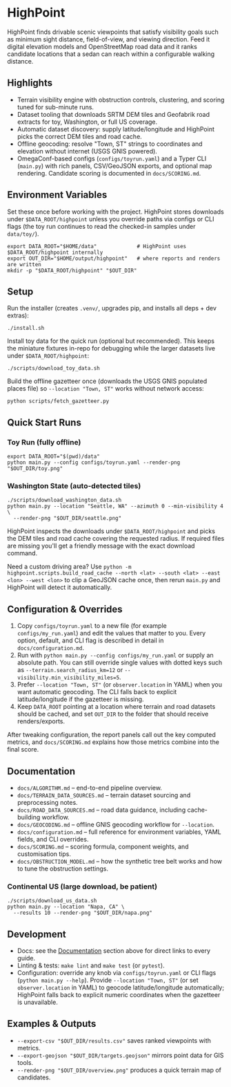 # HighPoint

HighPoint finds drivable scenic viewpoints that satisfy visibility goals such as minimum sight distance, field-of-view, and viewing direction. Feed it digital elevation models and OpenStreetMap road data and it ranks candidate locations that a sedan can reach within a configurable walking distance.

## Highlights

- Terrain visibility engine with obstruction controls, clustering, and scoring tuned for sub-minute runs.
- Dataset tooling that downloads SRTM DEM tiles and Geofabrik road extracts for toy, Washington, or full US coverage.
- Automatic dataset discovery: supply latitude/longitude and HighPoint picks the correct DEM tiles and road cache.
- Offline geocoding: resolve "Town, ST" strings to coordinates and elevation without internet (USGS GNIS powered).
- OmegaConf-based configs (`configs/toyrun.yaml`) and a Typer CLI (`main.py`) with rich panels, CSV/GeoJSON exports, and optional map rendering. Candidate scoring is documented in `docs/SCORING.md`.

## Environment Variables

Set these once before working with the project. HighPoint stores downloads under `$DATA_ROOT/highpoint` unless you override paths via configs or CLI flags (the toy run continues to read the checked-in samples under `data/toy/`).

```
export DATA_ROOT="$HOME/data"             # HighPoint uses $DATA_ROOT/highpoint internally
export OUT_DIR="$HOME/output/highpoint"   # where reports and renders are written
mkdir -p "$DATA_ROOT/highpoint" "$OUT_DIR"
```

## Setup

Run the installer (creates `.venv/`, upgrades pip, and installs all deps + dev extras):

```
./install.sh
```

Install toy data for the quick run (optional but recommended). This keeps the miniature fixtures in-repo for debugging while the larger datasets live under `$DATA_ROOT/highpoint`:

```
./scripts/download_toy_data.sh
```

Build the offline gazetteer once (downloads the USGS GNIS populated places file) so `--location "Town, ST"` works without network access:

```
python scripts/fetch_gazetteer.py
```

## Quick Start Runs

### Toy Run (fully offline)

```
export DATA_ROOT="$(pwd)/data"
python main.py --config configs/toyrun.yaml --render-png "$OUT_DIR/toy.png"
```

### Washington State (auto-detected tiles)

```
./scripts/download_washington_data.sh
python main.py --location "Seattle, WA" --azimuth 0 --min-visibility 4 \
  --render-png "$OUT_DIR/seattle.png"
```

HighPoint inspects the downloads under `$DATA_ROOT/highpoint` and picks the DEM tiles and road cache covering the requested radius. If required files are missing you'll get a friendly message with the exact download command.

Need a custom driving area? Use `python -m highpoint.scripts.build_road_cache --north <lat> --south <lat> --east <lon> --west <lon>` to clip a GeoJSON cache once, then rerun `main.py` and HighPoint will detect it automatically.

## Configuration & Overrides

1. Copy `configs/toyrun.yaml` to a new file (for example `configs/my_run.yaml`) and edit the values that matter to you. Every option, default, and CLI flag is described in detail in `docs/configuration.md`.
2. Run with `python main.py --config configs/my_run.yaml` or supply an absolute path. You can still override single values with dotted keys such as `--terrain.search_radius_km=12` or `--visibility.min_visibility_miles=5`.
3. Prefer `--location "Town, ST"` (or `observer.location` in YAML) when you want automatic geocoding. The CLI falls back to explicit latitude/longitude if the gazetteer is missing.
4. Keep `DATA_ROOT` pointing at a location where terrain and road datasets should be cached, and set `OUT_DIR` to the folder that should receive renders/exports.

After tweaking configuration, the report panels call out the key computed metrics, and `docs/SCORING.md` explains how those metrics combine into the final score.

## Documentation

- `docs/ALGORITHM.md` – end-to-end pipeline overview.
- `docs/TERRAIN_DATA_SOURCES.md` – terrain dataset sourcing and preprocessing notes.
- `docs/ROAD_DATA_SOURCES.md` – road data guidance, including cache-building workflow.
- `docs/GEOCODING.md` – offline GNIS geocoding workflow for `--location`.
- `docs/configuration.md` – full reference for environment variables, YAML fields, and CLI overrides.
- `docs/SCORING.md` – scoring formula, component weights, and customisation tips.
- `docs/OBSTRUCTION_MODEL.md` – how the synthetic tree belt works and how to tune the obstruction settings.

### Continental US (large download, be patient)

```
./scripts/download_us_data.sh
python main.py --location "Napa, CA" \
  --results 10 --render-png "$OUT_DIR/napa.png"
```

## Development

- Docs: see the [Documentation](#documentation) section above for direct links to every guide.
- Linting & tests: `make lint` and `make test` (or `pytest`).
- Configuration: override any knob via `configs/toyrun.yaml` or CLI flags (`python main.py --help`). Provide `--location "Town, ST"` (or set `observer.location` in YAML) to geocode latitude/longitude automatically; HighPoint falls back to explicit numeric coordinates when the gazetteer is unavailable.

## Examples & Outputs

- `--export-csv "$OUT_DIR/results.csv"` saves ranked viewpoints with metrics.
- `--export-geojson "$OUT_DIR/targets.geojson"` mirrors point data for GIS tools.
- `--render-png "$OUT_DIR/overview.png"` produces a quick terrain map of candidates.
